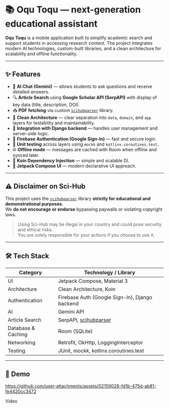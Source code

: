 # 📚 Oqu Toqu — next-generation educational assistant

**Oqu Toqu** is a mobile application built to simplify academic search and support students in accessing research content. The project integrates modern AI technologies, custom-built libraries, and a clean architecture for scalability and offline functionality.

---

## ✨ Features

- 📄 **AI Chat (Gemini)** — allows students to ask questions and receive detailed answers.
- 🔍 **Article Search** using **Google Scholar API (SerpAPI)** with display of key data (title, description, DOI).
- 📥 **PDF fetching** via custom [`scihubparser`](https://github.com/QuanyshK/scihubparser) library.
- 🧠 **Clean Architecture** — clear separation into `data`, `domain`, and `app` layers for testability and maintainability.
- 🔌 **Integration with Django backend** — handles user management and server-side logic.
- 🔐 **Firebase Authentication (Google Sign-In)** — fast and secure login.
- 🧪 **Unit testing** across layers using `mockk` and `kotlinx.coroutines.test`.
- 🌐 **Offline mode** — messages are cached with Room when offline and synced later.
- 🧩 **Koin Dependency Injection** — simple and scalable DI.
- 🧭 **Jetpack Compose UI** — modern declarative UI approach.

---

## ⚠️ Disclaimer on Sci-Hub

This project uses the [`scihubparser`](https://github.com/QuanyshK/scihubparser) library **strictly for educational and demonstrational purposes**.  
We **do not encourage or endorse** bypassing paywalls or violating copyright laws.

> Using Sci-Hub may be illegal in your country and could pose security and ethical risks.  
> You are solely responsible for your actions if you choose to use it.

---

## 🛠️ Tech Stack

| Category              | Technology / Library                                |
|----------------------|------------------------------------------------------|
| UI                   | Jetpack Compose, Material 3                          |
| Architecture         | Clean Architecture, Koin                             |
| Authentication       | Firebase Auth (Google Sign-In), Django backend       |
| AI                   | Gemini API                                           |
| Article Search       | SerpAPI, [scihubparser](https://github.com/QuanyshK/scihubparser) |
| Database & Caching   | Room (SQLite)                                        |
| Networking           | Retrofit, OkHttp, LoggingInterceptor                 |
| Testing              | JUnit, mockk, kotlinx.coroutines.test                |

---

## 📸 Demo 

https://github.com/user-attachments/assets/02159028-fd1b-475d-ab81-fe4420cc3472

Video
